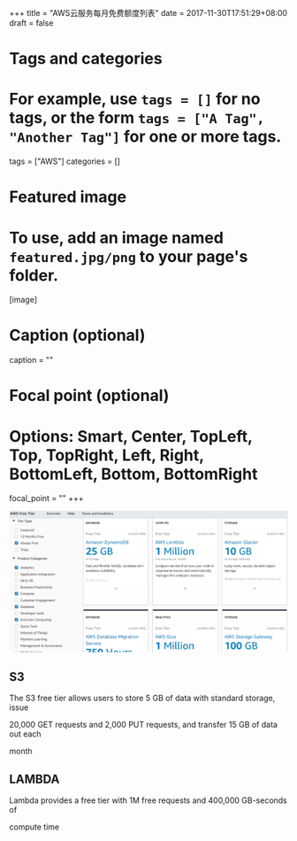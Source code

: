+++
title = "AWS云服务每月免费额度列表"
date = 2017-11-30T17:51:29+08:00
draft = false

# Tags and categories
# For example, use `tags = []` for no tags, or the form `tags = ["A Tag", "Another Tag"]` for one or more tags.
tags = ["AWS"]
categories = []

# Featured image
# To use, add an image named `featured.jpg/png` to your page's folder. 
[image]
  # Caption (optional)
  caption = ""

  # Focal point (optional)
  # Options: Smart, Center, TopLeft, Top, TopRight, Left, Right, BottomLeft, Bottom, BottomRight
  focal_point = ""
+++

![](./free.png)

## S3

The S3 free tier allows users to store 5 GB of data with standard storage, issue

20,000 GET requests and 2,000 PUT requests, and transfer 15 GB of data out each

month

## LAMBDA

Lambda provides a free tier with 1M free requests and 400,000 GB-seconds of

compute time